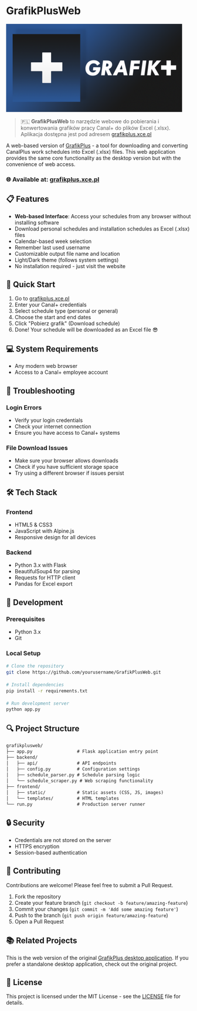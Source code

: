 # GrafikPlusWeb 
<a href="https://www.grafikplus.xce.pl/"><img alt="GrafikPlusWeb Banner" src="\docs\images\GrafikPlus_banner.png" width="480"/></a>

> 🇵🇱 **GrafikPlusWeb** to narzędzie webowe do pobierania i konwertowania grafików pracy Canal+ do plików Excel (.xlsx). Aplikacja dostępna jest pod adresem [grafikplus.xce.pl](https://grafikplus.xce.pl)

A web-based version of [GrafikPlus](https://github.com/Szafranee/GrafikPlus) - a tool for downloading and converting CanalPlus work schedules into Excel (.xlsx) files. This web application provides the same core functionality as the desktop version but with the convenience of web access.

### 🌐 Available at: [grafikplus.xce.pl](https://grafikplus.xce.pl)

## 📋 Features

- **Web-based Interface**: Access your schedules from any browser without installing software
- Download personal schedules and installation schedules as Excel (.xlsx) files
- Calendar-based week selection
- Remember last used username
- Customizable output file name and location
- Light/Dark theme (follows system settings)
- No installation required - just visit the website

## 🚀 Quick Start

1. Go to [grafikplus.xce.pl](https://grafikplus.xce.pl)
2. Enter your Canal+ credentials
3. Select schedule type (personal or general)
4. Choose the start and end dates
5. Click "Pobierz grafik" (Download schedule)
6. Done! Your schedule will be downloaded as an Excel file 😎

## 💻 System Requirements

- Any modern web browser
- Access to a Canal+ employee account

## 🔧 Troubleshooting

### Login Errors
- Verify your login credentials
- Check your internet connection
- Ensure you have access to Canal+ systems

### File Download Issues
- Make sure your browser allows downloads
- Check if you have sufficient storage space
- Try using a different browser if issues persist

## 🛠️ Tech Stack

### Frontend
- HTML5 & CSS3
- JavaScript with Alpine.js
- Responsive design for all devices

### Backend
- Python 3.x with Flask
- BeautifulSoup4 for parsing
- Requests for HTTP client
- Pandas for Excel export

## 🧪 Development

### Prerequisites
- Python 3.x
- Git

### Local Setup
```bash
# Clone the repository
git clone https://github.com/yourusername/GrafikPlusWeb.git

# Install dependencies
pip install -r requirements.txt

# Run development server
python app.py
```

## 🔍 Project Structure
```
grafikplusweb/
├── app.py                 # Flask application entry point
├── backend/
│   ├── api/               # API endpoints
│   ├── config.py          # Configuration settings
│   ├── schedule_parser.py # Schedule parsing logic
│   └── schedule_scraper.py # Web scraping functionality
├── frontend/
│   ├── static/            # Static assets (CSS, JS, images)
│   └── templates/         # HTML templates
└── run.py                 # Production server runner
```

## 🔒 Security

- Credentials are not stored on the server
- HTTPS encryption
- Session-based authentication

## 🤝 Contributing

Contributions are welcome! Please feel free to submit a Pull Request.

1. Fork the repository
2. Create your feature branch (`git checkout -b feature/amazing-feature`)
3. Commit your changes (`git commit -m 'Add some amazing feature'`)
4. Push to the branch (`git push origin feature/amazing-feature`)
5. Open a Pull Request

## 📚 Related Projects

This is the web version of the original [GrafikPlus desktop application](https://github.com/Szafranee/GrafikPlus). If you prefer a standalone desktop application, check out the original project.

## 📄 License

This project is licensed under the MIT License - see the [LICENSE](LICENSE) file for details.
